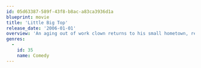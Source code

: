```yaml
---
id: 05d63387-589f-43f8-b8ac-a83ca3936d1a
blueprint: movie
title: 'Little Big Top'
release_date: '2006-01-01'
overview: 'An aging out of work clown returns to his small hometown, resigned to spend the rest of his days in a drunken stupor. But when his passion for clowning is reawakened by the local amateur circus he finds his smile.'
genres:
  -
    id: 35
    name: Comedy
---
```

